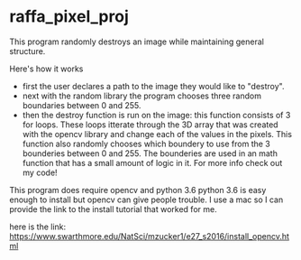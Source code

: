 # raffa_pixel_proj
This program randomly destroys an image while maintaining general structure.

Here's how  it works
* first the user declares a path to the image they  would like to "destroy".
* next with the random library the program chooses three random boundaries between 0 and 255.
* then the destroy function is run on the image: this function consists of 3 for loops. These loops itterate through the 3D array that was created with the opencv library and change each of the values in the pixels. This function also randomly chooses which boundery to use from the 3 bounderies between 0 and 255. The bounderies are used in an math function that has a small amount of logic in it. For more info check out my code!

This program does require opencv and python 3.6
python 3.6 is easy enough to install but opencv can give people trouble. I use a mac so I can provide the link to the  install tutorial that worked for me. 

here is the link: https://www.swarthmore.edu/NatSci/mzucker1/e27_s2016/install_opencv.html
